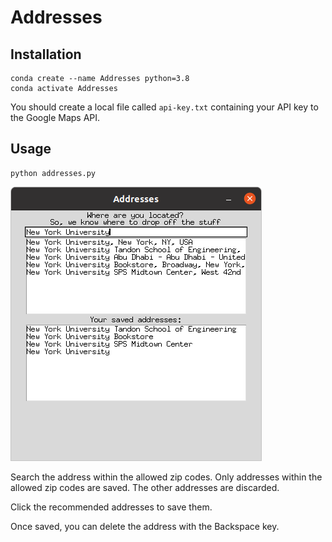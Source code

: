 # Addresses

## Installation

```
conda create --name Addresses python=3.8
conda activate Addresses
```

You should create a local file called `api-key.txt` containing your API key to 
the Google Maps API.

## Usage

```
python addresses.py
```

![images/demo.png](images/demo.png)

Search the address within the allowed zip codes.
Only addresses within the allowed zip codes are saved.
The other addresses are discarded.

Click the recommended addresses to save them.

Once saved, you can delete the address with the Backspace key.
